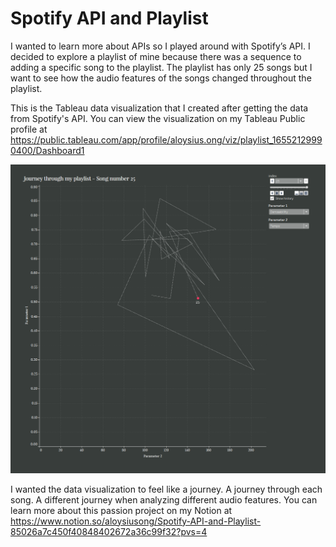 # Spotify API and Playlist
I wanted to learn more about APIs so I played around with Spotify’s API. I decided to explore a playlist of mine because there was a sequence to adding a specific song to the playlist. The playlist has only 25 songs but I want to see how the audio features of the songs changed throughout the playlist.

This is the Tableau data visualization that I created after getting the data from Spotify's API. You can view the visualization on my Tableau Public profile at https://public.tableau.com/app/profile/aloysius.ong/viz/playlist_16552129990400/Dashboard1

![alt text](https://github.com/alsiusyoong/Spotify_Playlist_EDA/blob/main/playlist7.PNG)

I wanted the data visualization to feel like a journey. A journey through each song. A different journey when analyzing different audio features.
You can learn more about this passion project on my Notion at https://www.notion.so/aloysiusong/Spotify-API-and-Playlist-85026a7c450f40848402672a36c99f32?pvs=4
